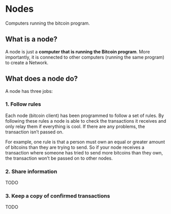 # Nodes

Computers running the bitcoin program.

## What is a node?

A node is just a **computer that is running the Bitcoin program**. More importantly, it is connected to other computers (running the same program) to create a Network.

<ThemeImage name="/images/nodes/01_node" ext="png" alt="node"></ThemeImage>

## What does a node do?

A node has three jobs:

### 1. Follow rules

Each node (bitcoin client) has been programmed to follow a set of rules. By following these rules a node is able to check the transactions it receives and only relay them if everything is cool. If there are any problems, the transaction isn’t passed on.

<ThemeImage name="/images/nodes/02_relay" ext="png" alt="relay"></ThemeImage>

For example, one rule is that a person must own an equal or greater amount of bitcoins than they are trying to send. So if your node receives a transaction where someone has tried to send more bitcoins than they own, the transaction won’t be passed on to other nodes.


### 2. Share information

TODO

### 3. Keep a copy of confirmed transactions

TODO
